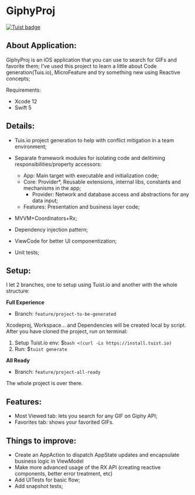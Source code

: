 # GiphyProj

[![Tuist badge](https://img.shields.io/badge/Powered%20by-Tuist-blue)](https://tuist.io)

## About Application:

GiphyProj is an iOS application that you can use to search for GIFs and favorite them;
I've used this project to learn a little about Code generation(Tuis.io), MicroFeature and try something new using Reactive concepts;

Requirements:

- Xcode 12
- Swift 5

## Details:

- Tuis.io project generation to help with conflict mitigation in a team environment;
- Separate framework modules for isolating code and delitiming responsibilities/property accessors:
    - App: Main target with executable and initialization code;
    - Core: Provider*, Reusable extensions, internal libs, constants and mechanisms in the app;
        - Provider: Network and database access and abstractions for any data input;
    - Features: Presentation and business layer code;
    
- MVVM+Coordinators+Rx;
- Dependency injection pattern;
- ViewCode for better UI componentization;
- Unit tests;

## Setup:

I let 2 branches, one to setup using Tuist.io and another with the whole structure:

**Full Experience**

- Branch: `feature/project-to-be-generated`

Xcodeproj, Workspace... and Dependencies will be created local by script. 
After you have cloned the project, run on terminal:

1. Setup Tuist.io env: $`bash <(curl -Ls https://install.tuist.io)`
2. Run: $`tuist generate`

**All Ready**

- Branch: `feature/project-all-ready`

The whole project is over there.

## Features:
- Most Viewed tab: lets you search for any GIF on Giphy API;
- Favorites tab: shows your favorited GIFs.

## Things to improve:
- Create an AppAction to dispatch AppState updates and encapsulate business logic in ViewModel
- Make more advanced usage of the RX API (creating reactive components, better error treatment, etc)
- Add UITests for basic flow;
- Add snapshot tests;
